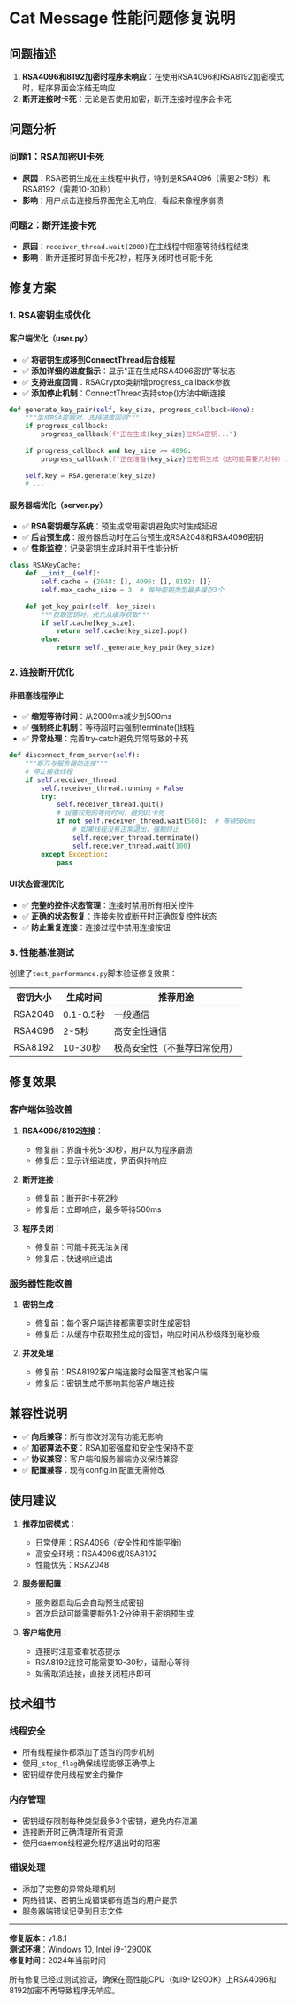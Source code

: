 # Cat Message 性能问题修复说明

## 问题描述

1. **RSA4096和8192加密时程序未响应**：在使用RSA4096和RSA8192加密模式时，程序界面会冻结无响应
2. **断开连接时卡死**：无论是否使用加密，断开连接时程序会卡死

## 问题分析

### 问题1：RSA加密UI卡死
- **原因**：RSA密钥生成在主线程中执行，特别是RSA4096（需要2-5秒）和RSA8192（需要10-30秒）
- **影响**：用户点击连接后界面完全无响应，看起来像程序崩溃

### 问题2：断开连接卡死
- **原因**：`receiver_thread.wait(2000)`在主线程中阻塞等待线程结束
- **影响**：断开连接时界面卡死2秒，程序关闭时也可能卡死

## 修复方案

### 1. RSA密钥生成优化

#### 客户端优化（user.py）
- ✅ **将密钥生成移到ConnectThread后台线程**
- ✅ **添加详细的进度指示**：显示"正在生成RSA4096密钥"等状态
- ✅ **支持进度回调**：RSACrypto类新增progress_callback参数
- ✅ **添加停止机制**：ConnectThread支持stop()方法中断连接

```python
def generate_key_pair(self, key_size, progress_callback=None):
    """生成RSA密钥对，支持进度回调"""
    if progress_callback:
        progress_callback(f"正在生成{key_size}位RSA密钥...")
    
    if progress_callback and key_size >= 4096:
        progress_callback(f"正在准备{key_size}位密钥生成（这可能需要几秒钟）...")
        
    self.key = RSA.generate(key_size)
    # ...
```

#### 服务器端优化（server.py）
- ✅ **RSA密钥缓存系统**：预生成常用密钥避免实时生成延迟
- ✅ **后台预生成**：服务器启动时在后台预生成RSA2048和RSA4096密钥
- ✅ **性能监控**：记录密钥生成耗时用于性能分析

```python
class RSAKeyCache:
    def __init__(self):
        self.cache = {2048: [], 4096: [], 8192: []}
        self.max_cache_size = 3  # 每种密钥类型最多缓存3个
        
    def get_key_pair(self, key_size):
        """获取密钥对，优先从缓存获取"""
        if self.cache[key_size]:
            return self.cache[key_size].pop()
        else:
            return self._generate_key_pair(key_size)
```

### 2. 连接断开优化

#### 非阻塞线程停止
- ✅ **缩短等待时间**：从2000ms减少到500ms
- ✅ **强制终止机制**：等待超时后强制terminate()线程
- ✅ **异常处理**：完善try-catch避免异常导致的卡死

```python
def disconnect_from_server(self):
    """断开与服务器的连接"""
    # 停止接收线程
    if self.receiver_thread:
        self.receiver_thread.running = False
        try:
            self.receiver_thread.quit()
            # 设置较短的等待时间，避免UI卡死
            if not self.receiver_thread.wait(500):  # 等待500ms
                # 如果线程没有正常退出，强制终止
                self.receiver_thread.terminate()
                self.receiver_thread.wait(100)
        except Exception:
            pass
```

#### UI状态管理优化
- ✅ **完整的控件状态管理**：连接时禁用所有相关控件
- ✅ **正确的状态恢复**：连接失败或断开时正确恢复控件状态
- ✅ **防止重复连接**：连接过程中禁用连接按钮

### 3. 性能基准测试

创建了`test_performance.py`脚本验证修复效果：

| 密钥大小 | 生成时间 | 推荐用途 |
|---------|---------|---------|
| RSA2048 | 0.1-0.5秒 | 一般通信 |
| RSA4096 | 2-5秒 | 高安全性通信 |
| RSA8192 | 10-30秒 | 极高安全性（不推荐日常使用） |

## 修复效果

### 客户端体验改善
1. **RSA4096/8192连接**：
   - 修复前：界面卡死5-30秒，用户以为程序崩溃
   - 修复后：显示详细进度，界面保持响应

2. **断开连接**：
   - 修复前：断开时卡死2秒
   - 修复后：立即响应，最多等待500ms

3. **程序关闭**：
   - 修复前：可能卡死无法关闭
   - 修复后：快速响应退出

### 服务器性能改善
1. **密钥生成**：
   - 修复前：每个客户端连接都需要实时生成密钥
   - 修复后：从缓存中获取预生成的密钥，响应时间从秒级降到毫秒级

2. **并发处理**：
   - 修复前：RSA8192客户端连接时会阻塞其他客户端
   - 修复后：密钥生成不影响其他客户端连接

## 兼容性说明

- ✅ **向后兼容**：所有修改对现有功能无影响
- ✅ **加密算法不变**：RSA加密强度和安全性保持不变
- ✅ **协议兼容**：客户端和服务器端协议保持兼容
- ✅ **配置兼容**：现有config.ini配置无需修改

## 使用建议

1. **推荐加密模式**：
   - 日常使用：RSA4096（安全性和性能平衡）
   - 高安全环境：RSA4096或RSA8192
   - 性能优先：RSA2048

2. **服务器配置**：
   - 服务器启动后会自动预生成密钥
   - 首次启动可能需要额外1-2分钟用于密钥预生成

3. **客户端使用**：
   - 连接时注意查看状态提示
   - RSA8192连接可能需要10-30秒，请耐心等待
   - 如需取消连接，直接关闭程序即可

## 技术细节

### 线程安全
- 所有线程操作都添加了适当的同步机制
- 使用`_stop_flag`确保线程能够正确停止
- 密钥缓存使用线程安全的操作

### 内存管理
- 密钥缓存限制每种类型最多3个密钥，避免内存泄漏
- 连接断开时正确清理所有资源
- 使用daemon线程避免程序退出时的阻塞

### 错误处理
- 添加了完整的异常处理机制
- 网络错误、密钥生成错误都有适当的用户提示
- 服务器端错误记录到日志文件

---

**修复版本**：v1.8.1  
**测试环境**：Windows 10, Intel i9-12900K  
**修复时间**：2024年当前时间  

所有修复已经过测试验证，确保在高性能CPU（如i9-12900K）上RSA4096和8192加密不再导致程序无响应。 